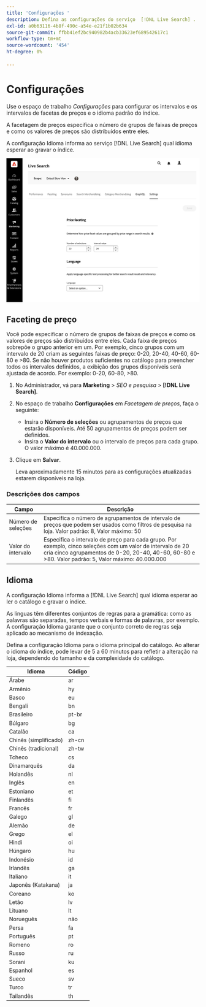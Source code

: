 ```yaml
---
title: 'Configurações '
description: Defina as configurações do serviço  [!DNL Live Search] .
exl-id: a0b63116-4b8f-490c-a54e-e21f1b02b634
source-git-commit: ffbb41ef2bc940982b4acb33623ef689542617c1
workflow-type: tm+mt
source-wordcount: '454'
ht-degree: 0%

---
```


# Configurações 

Use o espaço de trabalho *Configurações* para configurar os intervalos e os intervalos de facetas de preços e o idioma padrão do índice.

A facetagem de preços especifica o número de grupos de faixas de preços e como os valores de preços são distribuídos entre eles.

A configuração Idioma informa ao serviço [!DNL Live Search] qual idioma esperar ao gravar o índice.

![Configurações](assets/settings.png)

## Faceting de preço

Você pode especificar o número de grupos de faixas de preços e como os valores de preços são distribuídos entre eles. Cada faixa de preços sobrepõe o grupo anterior em um. Por exemplo, cinco grupos com um intervalo de 20 criam as seguintes faixas de preço: 0-20, 20-40, 40-60, 60-80 e >80. Se não houver produtos suficientes no catálogo para preencher todos os intervalos definidos, a exibição dos grupos disponíveis será ajustada de acordo. Por exemplo: 0-20, 60-80, >80.

1. No Administrador, vá para **Marketing** > *SEO e pesquisa* > **[!DNL Live Search]**.
1. No espaço de trabalho **Configurações** em *Facetagem de preços*, faça o seguinte:
   * Insira o **Número de seleções** ou agrupamentos de preços que estarão disponíveis. Até 50 agrupamentos de preços podem ser definidos.
   * Insira o **Valor do intervalo** ou o intervalo de preços para cada grupo. O valor máximo é 40.000.000.
1. Clique em **Salvar**.

   Leva aproximadamente 15 minutos para as configurações atualizadas estarem disponíveis na loja.

### Descrições dos campos

| Campo | Descrição |
|--- |--- |
| Número de seleções | Especifica o número de agrupamentos de intervalo de preços que podem ser usados como filtros de pesquisa na loja. Valor padrão: 8, Valor máximo: 50 |
| Valor do intervalo | Especifica o intervalo de preço para cada grupo. Por exemplo, cinco seleções com um valor de intervalo de 20 cria cinco agrupamentos de 0-20, 20-40, 40-60, 60-80 e >80. Valor padrão: 5, Valor máximo: 40.000.000 |

## Idioma

A configuração Idioma informa a [!DNL Live Search] qual idioma esperar ao ler o catálogo e gravar o índice.

As línguas têm diferentes conjuntos de regras para a gramática: como as palavras são separadas, tempos verbais e formas de palavras, por exemplo.
A configuração Idioma garante que o conjunto correto de regras seja aplicado ao mecanismo de indexação.

Defina a configuração Idioma para o idioma principal do catálogo. Ao alterar o idioma do índice, pode levar de 5 a 60 minutos para refletir a alteração na loja, dependendo do tamanho e da complexidade do catálogo.

| Idioma | Código |
|----|----|
| Árabe | ar |
| Armênio | hy |
| Basco | eu |
| Bengali | bn |
| Brasileiro | pt-br |
| Búlgaro | bg |
| Catalão | ca |
| Chinês (simplificado) | zh-cn |
| Chinês (tradicional) | zh-tw |
| Tcheco | cs |
| Dinamarquês | da |
| Holandês | nl |
| Inglês | en |
| Estoniano | et |
| Finlandês | fi |
| Francês | fr |
| Galego | gl |
| Alemão | de |
| Grego | el |
| Hindi | oi |
| Húngaro | hu |
| Indonésio | id |
| Irlandês | ga |
| Italiano | it |
| Japonês (Katakana) | ja |
| Coreano | ko |
| Letão | lv |
| Lituano | lt |
| Norueguês | não |
| Persa | fa |
| Português | pt |
| Romeno | ro |
| Russo | ru |
| Sorani | ku |
| Espanhol | es |
| Sueco | sv |
| Turco | tr |
| Tailandês | th |
